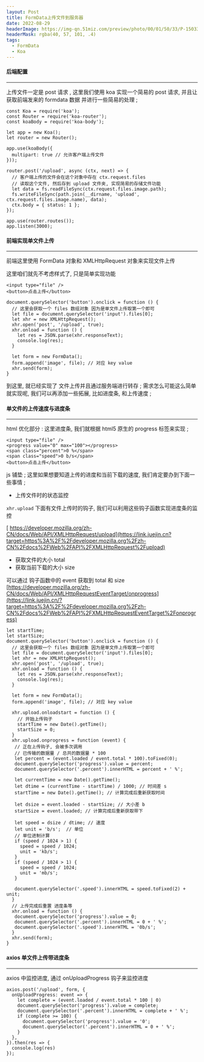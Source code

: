 ```yaml
---
layout: Post
title: FormData上传文件到服务器
date: 2022-08-29
headerImage: https://img-qn.51miz.com/preview/photo/00/01/50/33/P-1503304-E0B46C52O.jpg!/quality/90/unsharp/true/compress/true/format/jpg/fw/720
headerMask: rgba(40, 57, 101, .4)
tags:
  - FormData
  - Koa
---
```


#### 后端配置

------

上传文件一定是 post 请求 , 这里我们使用 koa 实现一个简易的 post 请求, 并且让获取前端发来的 formdata 数据 并进行一些简易的处理 ;

```
const Koa = require('koa');
const Router = require('koa-router');
const koaBody = require('koa-body');

let app = new Koa();
let router = new Router();

app.use(koaBody({
  multipart: true // 允许客户端上传文件
}));

router.post('/upload', async (ctx, next) => {
  // 客户端上传的文件会在这个对象中存在 ctx.request.files
  // 读取这个文件, 然后存到 upload 文件夹, 实现简易的存储文件功能
  let data = fs.readFileSync(ctx.request.files.image.path);
  fs.writeFileSync(path.join(__dirname, 'upload', ctx.request.files.image.name), data);
  ctx.body = { status: 1 };
});

app.use(router.routes());
app.listen(3000);
```

#### 前端实现单文件上传

------

前端这里使用 FormData 对象和 XMLHttpRequest 对象来实现文件上传

这里咱们就先不考虑样式了, 只是简单实现功能

```
<input type="file" />
<button>点击上传</button>
```

```
document.querySelector('button').onclick = function () {
  // 这里会获取一个 files 数组对象 因为是单文件上传取第一个即可
  let file = document.querySelector('input').files[0];
  let xhr = new XMLHttpRequest();
  xhr.open('post', '/upload', true);
  xhr.onload = function () {
    let res = JSON.parse(xhr.responseText);
    console.log(res);
  }
  
  let form = new FormData();
  form.append('image', file); // 对应 key value
  xhr.send(form);
}
```

到这里, 就已经实现了 文件上传并且通过服务端进行转存 ; 需求怎么可能这么简单就实现呢, 我们可以再添加一些拓展, 比如进度条, 和上传速度 ;

#### 单文件的上传速度与进度条

------

html 优化部分 : 这里进度条, 我们就根据 html5 原生的 progress 标签来实现 ;

```
<input type="file" />
<progress value="0" max="100"></progress>
<span class="percent">0 %</span>
<span class="speed">0 b/s</span>
<button>点击上传</button>
```

js 铺垫 ; 这里如果想要知道上传的进度和当前下载的速度,  我们肯定要办到下面一些事情 ;

- 上传文件时的状态监控

`xhr.upload` 下面有文件上传时的钩子,  我们可以利用这些钩子函数实现进度条的监控

[ https://developer.mozilla.org/zh-CN/docs/Web/API/XMLHttpRequest/upload](https://link.juejin.cn?target=https%3A%2F%2Fdeveloper.mozilla.org%2Fzh-CN%2Fdocs%2FWeb%2FAPI%2FXMLHttpRequest%2Fupload)

- 获取文件的大小 total
- 获取当前下载的大小 size

可以通过 钩子函数中的 event 获取到 total 和 size [https://developer.mozilla.org/zh-CN/docs/Web/API/XMLHttpRequestEventTarget/onprogress](https://link.juejin.cn/?target=https%3A%2F%2Fdeveloper.mozilla.org%2Fzh-CN%2Fdocs%2FWeb%2FAPI%2FXMLHttpRequestEventTarget%2Fonprogress)

```
let startTime;
let startSize;
document.querySelector('button').onclick = function () {
  // 这里会获取一个 files 数组对象 因为是单文件上传取第一个即可
  let file = document.querySelector('input').files[0];
  let xhr = new XMLHttpRequest();
  xhr.open('post', '/upload', true);
  xhr.onload = function () {
    let res = JSON.parse(xhr.responseText);
    console.log(res);
  }
  
  let form = new FormData();
  form.append('image', file); // 对应 key value
  
  xhr.upload.onloadstart = function () {
    // 开始上传钩子
    startTime = new Date().getTime();
    startSize = 0;
  }
  xhr.upload.onprogress = function (event) {
   // 正在上传钩子, 会被多次调用
   // 已传输的数据量 / 总共的数据量 * 100
   let percent = (event.loaded / event.total * 100).toFixed(0);
   document.querySelector('progress').value = percent;
   document.querySelector('.percent').innerHTML = percent + ' %';
   
   let currentTime = new Date().getTime();
   let dtime = (currentTime - startTime) / 1000; // 时间差 s
   startTime = new Date().getTime(); // 计算完成后重新获取时间
   
   let dsize = event.loaded - startSize; // 大小差 b
   startSize = event.loaded; // 计算完成后重新获取带下
   
   let speed = dsize / dtime; // 速度
   let unit = 'b/s';  // 单位
   // 单位进制计算
   if (speed / 1024 > 1) {
     speed = speed / 1024;
     unit = 'kb/s';
   }
   if (speed / 1024 > 1) {
     speed = speed / 1024;
     unit = 'mb/s';
   }
   
   document.querySelector('.speed').innerHTML = speed.toFixed(2) + unit;
  }
  // 上传完成后重置 进度条等
  xhr.onload = function () {
   document.querySelector('progress').value = 0;
   document.querySelector('.percent').innerHTML = 0 + ' %';
   document.querySelector('.speed').innerHTML = '0b/s';
  }
  xhr.send(form);
}
```

#### axios 单文件上传带进度条

------

axios 中监控进度, 通过 onUploadProgress 钩子来监控进度

```
axios.post('/upload', form, {
  onUploadProgress: event => {
    let complete = (event.loaded / event.total * 100 | 0)
    document.querySelector('progress').value = complete;
    document.querySelector('.percent').innerHTML = complete + ' %';
    if (complete >= 100) {
      document.querySelector('progress').value = '0';
      document.querySelector('.percent').innerHTML = 0 + ' %';
    }
  },
}).then(res => {
  console.log(res)
});
```

